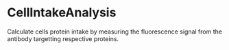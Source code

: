 # CellIntakeAnalysis
Calculate cells protein intake by measuring the fluorescence signal from the antibody targetting respective proteins.
